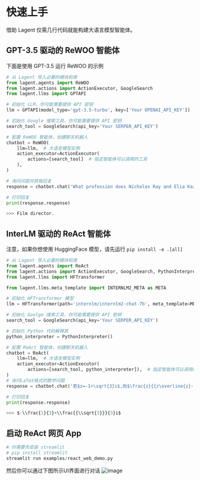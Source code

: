 # 快速上手

借助 Lagent 仅需几行代码就能构建大语言模型智能体。

## GPT-3.5 驱动的 ReWOO 智能体

下面是使用 GPT-3.5 运行 ReWOO 的示例

```python
# 从 Lagent 导入必要的模块和类
from lagent.agents import ReWOO
from lagent.actions import ActionExecutor, GoogleSearch
from lagent.llms import GPTAPI

# 初始化 LLM，你可能需要提供 API 密钥
llm = GPTAPI(model_type='gpt-3.5-turbo', key=['Your OPENAI_API_KEY'])

# 初始化 Google 搜索工具，你可能需要提供 API 密钥
search_tool = GoogleSearch(api_key='Your SERPER_API_KEY')

# 配置 ReWOO 智能体，创建聊天机器人
chatbot = ReWOO(
    llm=llm,  # 大语言模型实例
    action_executor=ActionExecutor(
        actions=[search_tool]  # 指定智能体可以调用的工具
    ),
)

# 询问问题并获取回复
response = chatbot.chat('What profession does Nicholas Ray and Elia Kazan have in common')

# 打印回复
print(response.response)
```

```python
>>> Film director.
```

## InterLM 驱动的 ReAct 智能体

注意，如果你想使用 HuggingFace 模型，请先运行 `pip install -e .[all]`

```python
# 从 Lagent 导入必要的模块和类
from lagent.agents import ReAct
from lagent.actions import ActionExecutor, GoogleSearch, PythonInterpreter
from lagent.llms import HFTransformer

from lagent.llms.meta_template import INTERNLM2_META as META

# 初始化 HFTransformer 模型
llm = HFTransformer(path='internlm/internlm2-chat-7b', meta_template=META)

# 初始化 Goolge 搜索工具，你可能需要提供 API 密钥
search_tool = GoogleSearch(api_key='Your SERPER_API_KEY')

# 初始化 Python 代码解释其
python_interpreter = PythonInterpreter()

# 配置 ReAct 智能体，创建聊天机器人
chatbot = ReAct(
    llm=llm,  # 大语言模型实例
    action_executor=ActionExecutor(
        actions=[search_tool, python_interpreter]),  # 指定智能体可以调用的工具
)
# 询问LaTeX格式的数学问题
response = chatbot.chat('若$z=-1+\sqrt{3}i$,则$\frac{z}{{z\overline{z}-1}}=\left(\ \ \right)$')

# 打印回复
print(response.response)
```

```python
>>> $-\\frac{1}{3}+\\frac{{\\sqrt{3}}}{3}i$
```

## 启动 ReAct 网页 App

```python
# 你需要先安装 streamlit
# pip install streamlit
streamlit run examples/react_web_demo.py
```

然后你可以通过下图所示UI界面进行对话
![image](https://github.com/InternLM/lagent/assets/24622904/3aebb8b4-07d1-42a2-9da3-46080c556f68)
